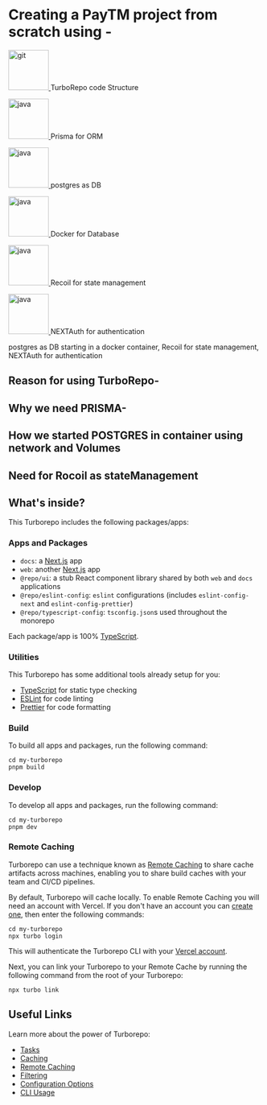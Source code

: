 # Creating a PayTM project from scratch using -


<p><a href="https://turbo.build/repo/docs" target="_blank" rel="noreferrer"> <img src="https://d2eip9sf3oo6c2.cloudfront.net/tags/images/000/001/358/square_480/turbo-logo.png" alt="git" width="80" height="80"/> </a>TurboRepo code Structure</p> 

<p><a href="https://www.prisma.io/docs" target="_blank" rel="noreferrer"> <img src="https://cdn.freelogovectors.net/wp-content/uploads/2022/01/prisma_logo-freelogovectors.net_.png" alt="java" width="80" height="80"/> </a>  Prisma for ORM </p>

<p><a href="https://www.postgresql.org/" target="_blank" rel="noreferrer"> <img src="https://cdn.iconscout.com/icon/free/png-256/free-postgresql-11-1175122.png" alt="java" width="80" height="80"/> </a>  postgres as DB </p>

<p><a href="https://www.docker.com/" target="_blank" rel="noreferrer"> <img src="https://w7.pngwing.com/pngs/219/411/png-transparent-docker-logo-kubernetes-microservices-cloud-computing-dockers-logo-text-logo-cloud-computing-thumbnail.png" alt="java" width="80" height="80"/> </a>  Docker for Database </p>

<p><a href="https://recoiljs.org/" target="_blank" rel="noreferrer"> <img src="https://encrypted-tbn0.gstatic.com/images?q=tbn:ANd9GcTgyFAmQ6DqLk-j-XT_vBCzi7C-J5T3ipkeFC4G8S9qvQ&s" alt="java" width="80" height="80"/> </a>  Recoil for state management </p>

<p><a href="https://next-auth.js.org/" target="_blank" rel="noreferrer"> <img src="https://next-auth.js.org/img/social-media-card.png" alt="java" width="80" height="80"/> </a>  NEXTAuth for authentication </p>


postgres as DB starting in a docker container, Recoil for state management,
NEXTAuth for authentication

## Reason for using TurboRepo-

## Why we need PRISMA-

## How we started POSTGRES in container using network and Volumes

## Need for Rocoil as stateManagement



## What's inside?

This Turborepo includes the following packages/apps:

### Apps and Packages

- `docs`: a [Next.js](https://nextjs.org/) app
- `web`: another [Next.js](https://nextjs.org/) app
- `@repo/ui`: a stub React component library shared by both `web` and `docs` applications
- `@repo/eslint-config`: `eslint` configurations (includes `eslint-config-next` and `eslint-config-prettier`)
- `@repo/typescript-config`: `tsconfig.json`s used throughout the monorepo

Each package/app is 100% [TypeScript](https://www.typescriptlang.org/).

### Utilities

This Turborepo has some additional tools already setup for you:

- [TypeScript](https://www.typescriptlang.org/) for static type checking
- [ESLint](https://eslint.org/) for code linting
- [Prettier](https://prettier.io) for code formatting

### Build

To build all apps and packages, run the following command:

```
cd my-turborepo
pnpm build
```

### Develop

To develop all apps and packages, run the following command:

```
cd my-turborepo
pnpm dev
```

### Remote Caching

Turborepo can use a technique known as [Remote Caching](https://turbo.build/repo/docs/core-concepts/remote-caching) to share cache artifacts across machines, enabling you to share build caches with your team and CI/CD pipelines.

By default, Turborepo will cache locally. To enable Remote Caching you will need an account with Vercel. If you don't have an account you can [create one](https://vercel.com/signup), then enter the following commands:

```
cd my-turborepo
npx turbo login
```

This will authenticate the Turborepo CLI with your [Vercel account](https://vercel.com/docs/concepts/personal-accounts/overview).

Next, you can link your Turborepo to your Remote Cache by running the following command from the root of your Turborepo:

```
npx turbo link
```

## Useful Links

Learn more about the power of Turborepo:

- [Tasks](https://turbo.build/repo/docs/core-concepts/monorepos/running-tasks)
- [Caching](https://turbo.build/repo/docs/core-concepts/caching)
- [Remote Caching](https://turbo.build/repo/docs/core-concepts/remote-caching)
- [Filtering](https://turbo.build/repo/docs/core-concepts/monorepos/filtering)
- [Configuration Options](https://turbo.build/repo/docs/reference/configuration)
- [CLI Usage](https://turbo.build/repo/docs/reference/command-line-reference)
